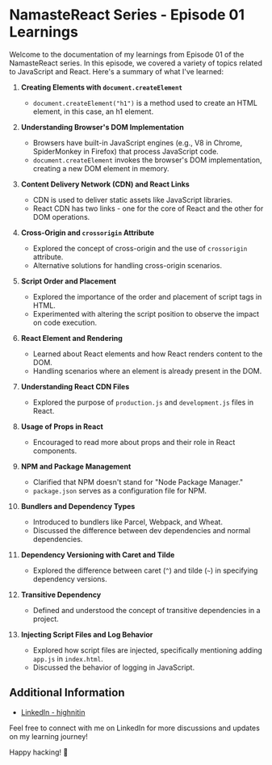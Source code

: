 # NamasteReact Series - Episode 01 Learnings

Welcome to the documentation of my learnings from Episode 01 of the NamasteReact series. In this episode, we covered a variety of topics related to JavaScript and React. Here's a summary of what I've learned:

1. **Creating Elements with `document.createElement`**
   - `document.createElement("h1")` is a method used to create an HTML element, in this case, an h1 element.

2. **Understanding Browser's DOM Implementation**
   - Browsers have built-in JavaScript engines (e.g., V8 in Chrome, SpiderMonkey in Firefox) that process JavaScript code.
   - `document.createElement` invokes the browser's DOM implementation, creating a new DOM element in memory.

3. **Content Delivery Network (CDN) and React Links**
   - CDN is used to deliver static assets like JavaScript libraries.
   - React CDN has two links - one for the core of React and the other for DOM operations.

4. **Cross-Origin and `crossorigin` Attribute**
   - Explored the concept of cross-origin and the use of `crossorigin` attribute.
   - Alternative solutions for handling cross-origin scenarios.

5. **Script Order and Placement**
   - Explored the importance of the order and placement of script tags in HTML.
   - Experimented with altering the script position to observe the impact on code execution.

6. **React Element and Rendering**
   - Learned about React elements and how React renders content to the DOM.
   - Handling scenarios where an element is already present in the DOM.

7. **Understanding React CDN Files**
   - Explored the purpose of `production.js` and `development.js` files in React.

8. **Usage of Props in React**
   - Encouraged to read more about props and their role in React components.

9. **NPM and Package Management**
   - Clarified that NPM doesn't stand for "Node Package Manager."
   - `package.json` serves as a configuration file for NPM.

10. **Bundlers and Dependency Types**
    - Introduced to bundlers like Parcel, Webpack, and Wheat.
    - Discussed the difference between dev dependencies and normal dependencies.

11. **Dependency Versioning with Caret and Tilde**
    - Explored the difference between caret (`^`) and tilde (`~`) in specifying dependency versions.

12. **Transitive Dependency**
    - Defined and understood the concept of transitive dependencies in a project.

13. **Injecting Script Files and Log Behavior**
    - Explored how script files are injected, specifically mentioning adding `app.js` in `index.html`.
    - Discussed the behavior of logging in JavaScript.

## Additional Information

- [LinkedIn - highnitin](https://linkedin.com/in/highnitin)

Feel free to connect with me on LinkedIn for more discussions and updates on my learning journey!

Happy hacking! 🚀
